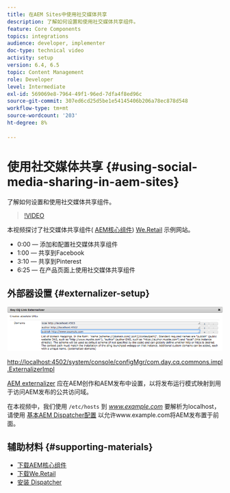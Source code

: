 ```yaml
---
title: 在AEM Sites中使用社交媒体共享
description: 了解如何设置和使用社交媒体共享组件。
feature: Core Components
topics: integrations
audience: developer, implementer
doc-type: technical video
activity: setup
version: 6.4, 6.5
topic: Content Management
role: Developer
level: Intermediate
exl-id: 569069e8-7964-49f1-96ed-7dfa4f8ed96c
source-git-commit: 307ed6cd25d5be1e54145406b206a78ec878d548
workflow-type: tm+mt
source-wordcount: '203'
ht-degree: 8%

---
```


# 使用社交媒体共享 {#using-social-media-sharing-in-aem-sites}

了解如何设置和使用社交媒体共享组件。

>[!VIDEO](https://video.tv.adobe.com/v/18897/?quality=9&learn=on)

本视频探讨了社交媒体共享组件( [AEM核心组件](https://experienceleague.adobe.com/docs/experience-manager-core-components/using/introduction.html?lang=zh-Hans)) [We.Retail](https://github.com/Adobe-Marketing-Cloud/aem-sample-we-retail#weretail) 示例网站。

* 0:00 — 添加和配置社交媒体共享组件
* 1:00 — 共享到Facebook
* 3:10 — 共享到Pinterest
* 6:25 — 在产品页面上使用社交媒体共享组件

## 外部器设置 {#externalizer-setup}

![Day CQ链接外部器](assets/externalizer.png)

[http://localhost:4502/system/console/configMgr/com.day.cq.commons.impl.ExternalizerImpl](http://localhost:4502/system/console/configMgr/com.day.cq.commons.impl.ExternalizerImpl)

[AEM externalizer](https://helpx.adobe.com/experience-manager/6-5/sites/developing/using/externalizer.html) 应在AEM创作和AEM发布中设置，以将发布运行模式映射到用于访问AEM发布的公共访问域。

在本视频中，我们使用 `/etc/hosts` 到 *www.example.com* 要解析为localhost，请使用 [基本AEM Dispatcher配置](https://experienceleague.adobe.com/docs/experience-manager-dispatcher/using/getting-started/dispatcher-install.html) 以允许www.example.com将AEM发布置于前面。

## 辅助材料 {#supporting-materials}

* [下载AEM核心组件](https://github.com/adobe/aem-core-wcm-components/releases)
* [下载We.Retail](https://github.com/Adobe-Marketing-Cloud/aem-sample-we-retail/releases)
* [安装 Dispatcher](https://experienceleague.adobe.com/docs/experience-manager-dispatcher/using/getting-started/dispatcher-install.html)
